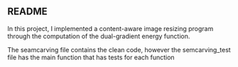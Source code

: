 ## README
In this project, I implemented a content-aware image resizing program through the computation of the dual-gradient energy function.

The seamcarving file contains the clean code, however the semcarving_test file has the main function that has tests for each function

